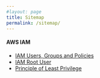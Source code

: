 ```yaml
---
#layout: page
title: Sitemap
permalink: /sitemap/
---
```


#### AWS IAM ###
- [IAM Users, Groups and Policies](/aws-iam-user-groups-policy/)
- [IAM Root User](/aws-iam-root-user/)
- [Principle of Least Privilege](/aws-iam-least-privilege/)
